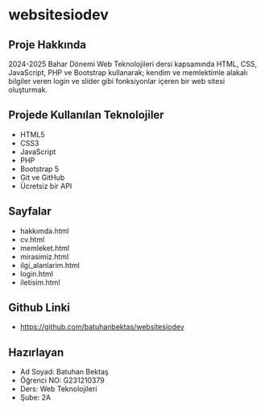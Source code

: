 # websitesiodev


## Proje Hakkında
2024-2025 Bahar Dönemi Web Teknolojileri dersi kapsamında HTML, CSS, JavaScript, PHP ve Bootstrap kullanarak; kendim ve memlektimle alakalı bilgiler veren login ve slider gibi fonksiyonlar içeren bir web sitesi oluşturmak.

## Projede Kullanılan Teknolojiler
- HTML5
- CSS3
- JavaScript
- PHP
- Bootstrap 5
- Git ve GitHub
- Ücretsiz bir API

## Sayfalar
- hakkımda.html
- cv.html
- memleket.html
- mirasimiz.html
- ilgi_alanlarim.html
- login.html
- iletisim.html








## Github Linki

- https://github.com/batuhanbektas/websitesiodev

## Hazırlayan 

- Ad Soyad: Batuhan Bektaş
- Öğrenci NO: G231210379
- Ders: Web Teknolojileri
- Şube: 2A
